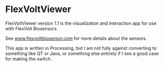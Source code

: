 FlexVoltViewer
==============

FlexVoltViewer version 1.1 is the visualization and interaction app for use with FlexVolt Biosensors.  

See www.flexvoltbiosensor.com for more details about the sensors.

This app is written in Processing, but I am not fully against converting to something like QT or Java, or something else entirely if I see a good case for making the switch.

